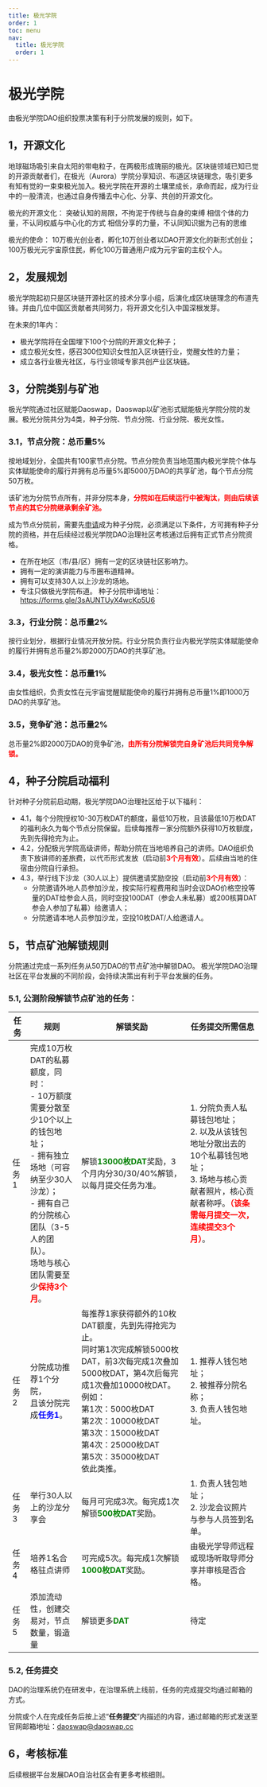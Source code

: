 ```yaml
---
title: 极光学院
order: 1
toc: menu
nav:
  title: 极光学院
  order: 1
---
```


# 极光学院

由极光学院DAO组织投票决策有利于分院发展的规则，如下。

## 1，开源文化

地球磁场吸引来自太阳的带电粒子，在两极形成瑰丽的极光。区块链领域已知已觉的开源贡献者们，在极光（Aurora）学院分享知识、布道区块链理念，吸引更多有知有觉的一束束极光加入。极光学院在开源的土壤里成长，承命而起，成为行业中的一股清流，也通过自身传播去中心化、分享、共创的开源文化。
 
极光的开源文化：
突破认知的局限，不拘泥于传统与自身的束缚
相信个体的力量，不认同权威与中心化的方式
相信分享的力量，不认同知识据为己有的思维
 
极光的使命：
10万极光创业者，孵化10万创业者以DAO开源文化的新形式创业；
100万极光元宇宙原住民，孵化100万普通用户成为元宇宙的主权个人。
 
## 2，发展规划

极光学院起初只是区块链开源社区的技术分享小组，后演化成区块链理念的布道先锋。并由几位中国区贡献者共同努力，将开源文化引入中国深根发芽。

在未来的1年内：
  - 极光学院将在全国埋下100个分院的开源文化种子；
  - 成立极光女性，感召300位知识女性加入区块链行业，觉醒女性的力量；
  - 成立各行业极光社区，与行业领域专家共创产业区块链。


## 3，分院类别与矿池

极光学院通过社区赋能Daoswap，Daoswap以矿池形式赋能极光学院分院的发展。极光分院共分为4类，种子分院、节点分院、行业分院、极光女性。
 
### 3.1，节点分院：总币量5%

按地域划分，全国共有100家节点分院。节点分院负责当地范围内极光学院个体与实体赋能使命的履行并拥有总币量5%即5000万DAO的共享矿池，每个节点分院50万枚。

该矿池为分院节点所有，并非分院本身，<font color="red">**分院如在后续运行中被淘汰，则由后续该节点的其它分院继承剩余矿池。**</font>

成为节点分院前，需要先[申请](https://forms.gle/3sAUNTUyX4wcKp5U6)成为种子分院，必须满足以下条件，方可拥有种子分院的资格，并在后续经过极光学院DAO治理社区考核通过后拥有正式节点分院资格。
  - 在所在地区（市/县/区）拥有一定的区块链社区影响力。
  - 拥有一定的演讲能力与币圈布道精神。
  - 拥有可以支持30人以上沙龙的场地。
  - 专注只做极光学院布道。
种子分院申请地址：https://forms.gle/3sAUNTUyX4wcKp5U6 
 
### 3.3，行业分院：总币量2%

按行业划分，根据行业情况开放分院。行业分院负责行业内极光学院实体赋能使命的履行并拥有总币量2%即2000万DAO的共享矿池。
 
### 3.4，极光女性：总币量1%

由女性组织，负责女性在元宇宙觉醒赋能使命的履行并拥有总币量1%即1000万DAO的共享矿池。
 
### 3.5，竞争矿池：总币量2%

总币量2%即2000万DAO的竞争矿池，<font color="red">**由所有分院解锁完自身矿池后共同竞争解锁。**</font>

## 4，种子分院启动福利

针对种子分院前启动期，极光学院DAO治理社区给于以下福利：
  - 4.1，每个分院授权10-30万枚DAT的额度，最低10万枚，且该最低10万枚DAT的福利永久为每个节点分院保留。后续每推荐一家分院额外获得10万枚额度，先到先得抢完为止。
  - 4.2，分配极光学院高级讲师，帮助分院在当地培养自己的讲师。DAO组织负责下放讲师的差旅费，以代币形式发放（启动前<font color="red">**3个月有效**</font>）。后续由当地的住宿由分院自行承担。
  - 4.3，举行线下沙龙（30人以上）提供邀请奖励空投（启动前<font color="red">**3个月有效**</font>）：
    * 分院邀请外地人员参加沙龙，按实际行程费用和当时会议DAO价格空投等量的DAT给参会人员，同时空投100DAT（参会人未私募）或200核算DAT参会人参加了私募）给邀请人；
    * 分院邀请本地人员参加沙龙，空投10枚DAT/人给邀请人。

## 5，节点矿池解锁规则

分院通过完成一系列任务从50万DAO的节点矿池中解锁DAO。
极光学院DAO治理社区在平台发展的不同阶段，会持续决策出有利于平台发展的任务。

### 5.1, 公测阶段解锁节点矿池的任务：

| 任务 | 规则 | 解锁奖励 | 任务提交所需信息 |
| ---- | ---- | ---- | ---- |
| 任务1 | 完成10万枚DAT的私募额度，同时：<br/>  - 10万额度需要分散至少10个以上的钱包地址；<br/>  - 拥有独立场地（可容纳至少30人沙龙）；<br/>  - 拥有自己的分院核心团队（3-5人的团队）。<br/>场地与核心团队需要至少<font color="red">**保持3个月**</font>。 | 解锁<font color="green">**13000枚DAT**</font>奖励，3个月内分30/30/40%解锁，以每月提交任务为准。 | 1. 分院负责人私募钱包地址；<br/>2. 以及从该钱包地址分散出去的10个私募钱包地址；<br/>3. 场地与核心贡献者照片，核心贡献者称呼。<font color="red">**（该条需每月提交一次，连续提交3个月）**</font>。 |
| 任务2 | 分院成功推荐1个分院，<br/>且该分院完成<font color="blue">**任务1**</font>。 | 每推荐1家获得额外的10枚DAT额度，先到先得抢完为止。<br/>同时第1次完成解锁5000枚DAT，前3次每完成1次叠加5000枚DAT，第4次后每完成1次叠加10000枚DAT。例如：<br/>第1次：5000枚DAT<br/>第2次：10000枚DAT<br/>第3次：15000枚DAT<br/>第4次：25000枚DAT<br/>第5次：35000枚DAT<br/>依此类推。 | 1. 推荐人钱包地址；<br/>2. 被推荐分院名称；<br/>3. 负责人钱包地址。 |
| 任务3 | 举行30人以上的沙龙分享会 | 每月可完成3次。每完成1次解锁<font color="green">**500枚DAT**</font>奖励。 | 1. 负责人钱包地址；<br/>2. 沙龙会议照片与参与人员签到名单。 |
| 任务4 | 培养1名合格驻点讲师 | 可完成5次。每完成1次解锁<font color="green">**1000枚DAT**</font>奖励。 | 由极光学导师远程或现场听取导师分享并审核是否合格。 |
| 任务5 | 添加流动性，创建交易对，节点数量，锻造量 | 解锁更多<font color="green">**DAT**</font> | 待定 |

### 5.2, 任务提交

DAO的治理系统仍在研发中，在治理系统上线前，任务的完成提交均通过邮箱的方式。

分院或个人在完成任务后按上述“**任务提交**”内描述的内容，通过邮箱的形式发送至官网邮箱地址：<daoswap@daoswap.cc>


## 6，考核标准

后续根据平台发展DAO自治社区会有更多考核细则。
